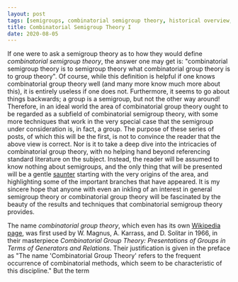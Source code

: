 ```yaml
---
layout: post
tags: [semigroups, combinatorial semigroup theory, historical overview, rewriting systems]
title: Combinatorial Semigroup Theory I
date: 2020-08-05
---
```


If one were to ask a semigroup theory as to how they would define <em>combinatorial semigroup theory</em>, the answer one may get is: "combinatorial semigroup theory is to semigroup theory what combinatorial group theory is to group theory". Of course, while this definition is helpful if one knows combinatorial group theory well (and many more know much more about this), it is entirely useless if one does not. Furthermore, it seems to go about things backwards; a group is a semigroup, but not the other way around! Therefore, in an ideal world the area of combinatorial group theory ought to be regarded as a subfield of combinatorial semigroup theory, with some more techniques that work in the very special case that the semigroup under consideration is, in fact, a group. The purpose of these series of posts, of which this will be the first, is not to convince the reader that the above view is correct. Nor is it to take a deep dive into the intricacies of combinatorial group theory, with no helping hand beyond referencing standard literature on the subject. Instead, the reader will be assumed to know nothing about semigroups, and the only thing that will be presented will be a gentle [saunter](https://www.etymonline.com/columns/post/john-muir-and-'saunter') starting with the very origins of the area, and highlighting some of the important branches that have appeared. It is my sincere hope that anyone with even an inkling of an interest in general semigroup theory or combinatorial group theory will be fascinated by the beauty of the results and techniques that combinatorial semigroup theory provides.

The name <em>combinatorial group theory</em>, which even has its own [Wikipedia page](https://en.wikipedia.org/wiki/Combinatorial_group_theory), was first used by W. Magnus, A. Karrass, and D. Solitar in 1966, in their masterpiece <em>Combinatorial Group Theory: Presentations of Groups in Terms of Generators and Relations</em>. Their justification is given in the preface as "The name 'Combinatorial Group Theory' refers to the frequent occurrence of combinatorial methods, which seem to be characteristic of this discipline." But the term 